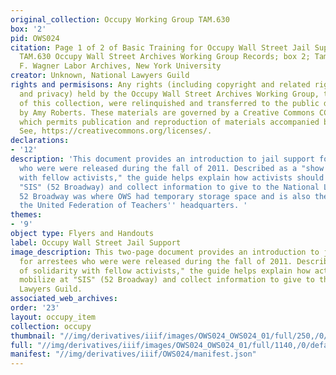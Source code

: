 ```yaml
---
original_collection: Occupy Working Group TAM.630
box: '2'
pid: OWS024
citation: Page 1 of 2 of Basic Training for Occupy Wall Street Jail Support, 2011;
  TAM.630 Occupy Wall Street Archives Working Group Records; box 2; Tamiment Library/Robert
  F. Wagner Labor Archives, New York University
creator: Unknown, National Lawyers Guild
rights and permisisons: Any rights (including copyright and related rights to publicity
  and privacy) held by the Occupy Wall Street Archives Working Group, the creator
  of this collection, were relinquished and transferred to the public domain in 2013
  by Amy Roberts. These materials are governed by a Creative Commons CC0 license,
  which permits publication and reproduction of materials accompanied by full attribution.
  See, https://creativecommons.org/licenses/.
declarations:
- '12'
description: 'This document provides an introduction to jail support for arrestees
  who were were released during the fall of 2011. Described as a "show of solidarity
  with fellow activists," the guide helps explain how activists should mobilize at
  "SIS" (52 Broadway) and collect information to give to the National Lawyers Guild.
  52 Broadway was where OWS had temporary storage space and is also the location of
  the United Federation of Teachers'' headquarters. '
themes:
- '9'
object type: Flyers and Handouts
label: Occupy Wall Street Jail Support
image_description: This two-page document provides an introduction to jail support
  for arrestees who were were released during the fall of 2011. Described as a "show
  of solidarity with fellow activists," the guide helps explain how activists should
  mobilize at "SIS" (52 Broadway) and collect information to give to the National
  Lawyers Guild.
associated_web_archives:
order: '23'
layout: occupy_item
collection: occupy
thumbnail: "//img/derivatives/iiif/images/OWS024_OWS024_01/full/250,/0/default.jpg"
full: "//img/derivatives/iiif/images/OWS024_OWS024_01/full/1140,/0/default.jpg"
manifest: "//img/derivatives/iiif/OWS024/manifest.json"
---
```

